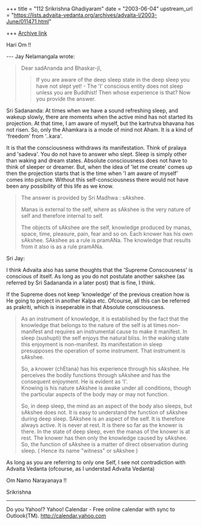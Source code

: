 +++
title = "112 Srikrishna Ghadiyaram"
date = "2003-06-04"
upstream_url = "https://lists.advaita-vedanta.org/archives/advaita-l/2003-June/011471.html"

+++
[Archive link](https://lists.advaita-vedanta.org/archives/advaita-l/2003-June/011471.html)

Hari Om !!

--- Jay Nelamangala <jay at r-c-i.com> wrote:
> Dear sadAnanda and  Bhaskar-jI,
> 
> >If you are aware of the deep sleep state in the
> deep
> >sleep you have not slept yet! - The 'I' conscious
> entity does not sleep
> >unless you are Buddhist! Then whose experience is
> that? Now you provide
> >the answer.
> 

Sri Sadananda: At times when we have a sound
refreshing sleep, and wakeup slowly, there are moments
when the active mind has not started its projection.
At that time, I am aware of myself, but the kartrutva
bhavana has not risen. So, only the Ahamkara is a mode
of mind not Aham. It is a kind of 'freedom' from
'..kara'.

It is that the consciousness withdraws its
manifestation. Think of pralaya and 'sadeva'. You do
not have to answer who slept. Sleep is simply other
than waking and dream states. Absolute consciousness
does not have to think of sleeper or dreamer. But,
when the idea of 'let me create' comes up then the
projection starts that is the time when 'I am aware of
myself' comes into picture. Without this
self-consciousness there would not have been any
possibility of this life as we know.

> The answer is provided by Sri Madhwa  :  sAkshee.
> 
> Manas is external to the self,  where as sAkshee is
> the very nature of self
> and therefore internal to self.
> 
> The objects of sAkshee are the self, knowledge
> produced by manas,
> space, time, pleasure, pain, fear and so on.  Each
> knower has his own
> sAkshee.  SAkshee as a rule is pramANa.  The
> knowledge that results
> from it also is as a rule pramANa.
> 

Sri Jay:

I think Advaita also has same thoughts that the
'Supreme Conscousness' is conscious of itself. As long
as you do not postulate another sakshee (as referred
by Sri Sadananda in a later post) that is fine, I
think.

If the Supreme does not keep 'knowledge' of the
previous creation how is He going to project in
another Kalpa etc. Ofcourse, all this can be referred
as prakriti, which is inseperable in that Absolute
consciousness.

> As an instrument of knowledge, it is established by
> the fact that the
> knowledge
> that belongs to the nature of the self is at times
> non-manifest and requires
> an
> instrumental cause to make it manifest.  In sleep
> (sushupti) the self enjoys
> the natural bliss.  In the waking state this
> enjoyment is non-manifest.
> Its manifestation in sleep presupposes the operation
> of some instrument.
> That instrument is sAkshee.
> 
> So,  a knower (chEtana) has his experience through
> his sAkshee.
> He perceives the bodily functions through sAkshee
> and has the
> consequent enjoyment.  He is evident  as 'I'.  
> Knowing is his nature
> sAkshee is awake under all conditions, though the
> particular aspects
> of the body may or may not function.
> 
> So, in deep sleep,   the mind as an aspect of the
> body also
> sleeps, but sAkshee does not.   It is easy to
> understand the function of
> sAkshee during deep sleep.  SAkshee is an aspect of
> the self.
> It is therefore always active.  It is never at rest.
>   It is there so far as
> the
> knower is there.  In the state of deep sleep,  even
> the manas of the knower
> is at rest.  The knower has then only the knowledge
> caused by sAkshee.
> So, the function of sAkshee is a matter of direct
> observation during sleep.
> ( Hence its name "witness" or sAkshee )
> 

As long as you are referring to only one Self, I see
not contradiction with Advaita Vedanta (ofcourse, as I
understad Advaita Vedanta)

Om Namo Narayanaya !!

Srikrishna



__________________________________
Do you Yahoo!?
Yahoo! Calendar - Free online calendar with sync to Outlook(TM).
http://calendar.yahoo.com

